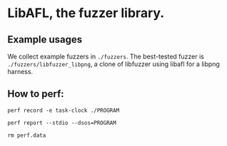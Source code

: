 # LibAFL, the fuzzer library.

## Example usages

We collect example fuzzers in `./fuzzers`.
The best-tested fuzzer is `./fuzzers/libfuzzer_libpng`, a clone of libfuzzer using libafl for a libpng harness.

## How to perf:

```
perf record -e task-clock ./PROGRAM

perf report --stdio --dsos=PROGRAM

rm perf.data
```
